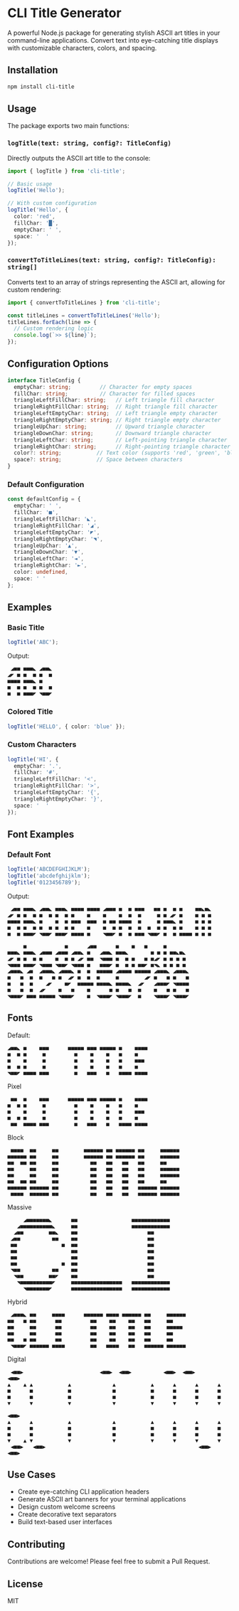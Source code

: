 # CLI Title Generator

A powerful Node.js package for generating stylish ASCII art titles in your command-line applications. Convert text into eye-catching title displays with customizable characters, colors, and spacing.

## Installation

```bash
npm install cli-title
```

## Usage

The package exports two main functions:

### `logTitle(text: string, config?: TitleConfig)`

Directly outputs the ASCII art title to the console:

```typescript
import { logTitle } from 'cli-title';

// Basic usage
logTitle('Hello');

// With custom configuration
logTitle('Hello', {
  color: 'red',
  fillChar: '█',
  emptyChar: ' ',
  space: '  '
});
```

### `convertToTitleLines(text: string, config?: TitleConfig): string[]`

Converts text to an array of strings representing the ASCII art, allowing for custom rendering:

```typescript
import { convertToTitleLines } from 'cli-title';

const titleLines = convertToTitleLines('Hello');
titleLines.forEach(line => {
  // Custom rendering logic
  console.log(`>> ${line}`);
});
```

## Configuration Options

```typescript
interface TitleConfig {
  emptyChar: string;         // Character for empty spaces
  fillChar: string;          // Character for filled spaces
  triangleLeftFillChar: string;   // Left triangle fill character
  triangleRightFillChar: string;  // Right triangle fill character
  triangleLeftEmptyChar: string;  // Left triangle empty character
  triangleRightEmptyChar: string; // Right triangle empty character
  triangleUpChar: string;         // Upward triangle character
  triangleDownChar: string;       // Downward triangle character
  triangleLeftChar: string;       // Left-pointing triangle character
  triangleRightChar: string;      // Right-pointing triangle character
  color?: string;           // Text color (supports 'red', 'green', 'blue', etc.)
  space?: string;           // Space between characters
}
```

### Default Configuration

```typescript
const defaultConfig = {
  emptyChar: ' ',
  fillChar: '■',
  triangleLeftFillChar: '◣',
  triangleRightFillChar: '◢',
  triangleLeftEmptyChar: '◤',
  triangleRightEmptyChar: '◥',
  triangleUpChar: '▲',
  triangleDownChar: '▼',
  triangleLeftChar: '◄',
  triangleRightChar: '►',
  color: undefined,
  space: ' '
};
```

## Examples

### Basic Title

```typescript
logTitle('ABC');
```

Output:
```
 ◢■■ ■■■◣ ◢■■◣
◢◤ ■ ■  ■ ■  ■
■■■■ ■■■◣ ■
■  ■ ■  ■ ■  ■
■  ■ ■■■◤ ◥■■◤
```

### Colored Title

```typescript
logTitle('HELLO', { color: 'blue' });
```

### Custom Characters

```typescript
logTitle('HI', {
  emptyChar: '.',
  fillChar: '#',
  triangleLeftFillChar: '<',
  triangleRightFillChar: '>',
  triangleLeftEmptyChar: '{',
  triangleRightEmptyChar: '}',
  space: '  '
});
```

## Font Examples

### Default Font

```typescript
logTitle('ABCDEFGHIJKLM');
logTitle('abcdefghijklm');
logTitle('0123456789');
```

Output:
```
 ◢■■ ■■■◣ ◢■■◣ ■■■◣ ■■■■ ■■■■ ◢■■■ ■  ■ ■■■   ■■ ■  ■ ■    ■■◣■◣
◢◤ ■ ■  ■ ■  ■ ■  ■ ■    ■    ■    ■  ■  ■     ■ ■ ◢◤ ■    ■ ■ ■
■■■■ ■■■◣ ■    ■  ■ ■■■  ■■■  ■ ■■ ■■■■  ■     ■ ■■■◣ ■    ■ ■ ■
■  ■ ■  ■ ■  ■ ■  ■ ■    ■    ■  ■ ■  ■  ■  ■  ■ ■  ■ ■    ■ ■ ■
■  ■ ■■■◤ ◥■■◤ ■■■◤ ■■■■ ■    ◥■■◤ ■  ■ ■■■ ◥■■◤ ■  ■ ■■■■ ■ ■ ■

     ■            ■      ◢■■      ■    ■   ■     ■
■■■◣ ■■■◣ ◢■■■ ◢■■■ ◢■■◣ ■   ◢■■◣ ■■■◣       ■ ■ ■ ■■◣■◣
◢◤ ■ ■  ■ ■    ■  ■ ■ ◢◤ ■■  ◥■■■ ■  ■ ■   ■ ■◢◤ ■ ■ ■ ■
◥■■■ ■■■◤ ◥■■■ ◥■■◤ ◥■■■ ■   ■■■◤ ■  ■ ■ ■■◤ ■◥◣ ■ ■ ■ ■
◢■■■◣ ◢■  ◢■■■◣ ◢■■■◣ ■  ■  ■■■■■ ◢■■■■ ■■■■■ ◢■■■◣ ◢■■■◣
■   ■  ■  ■   ■ ■  ◢◤ ■  ■  ■     ■        ◢◤ ■   ■ ■   ■
■   ■  ■    ◢◤    ■◤  ■■■■■ ■■■■◣ ■■■■◣  ◢◤   ◢■■■◤ ◥■■■■
■   ■  ■  ◢◤    ■   ■    ■      ■ ■   ■  ■    ■   ■ ■   ■
◥■■■◤ ■■■ ■■■■■ ◥■■■◤    ■  ◥■■■◤ ◥■■■◤  ■    ◥■■■◤ ◥■■■◤
```

## Fonts

Default:
```
◢■■◣ ■    ■■■      ■■■■■ ■■■ ■■■■■ ■    ■■■■
■  ■ ■     ■         ■    ■    ■   ■    ■
■    ■     ■         ■    ■    ■   ■    ■■■
■  ■ ■     ■         ■    ■    ■   ■    ■
◥■■◤ ■■■■ ■■■        ■   ■■■   ■   ■■■■ ■■■■
```

Pixel
```
 ■■  ■    ■■■      ■■■■■ ■■■ ■■■■■ ■    ■■■■
■  ■ ■     ■         ■    ■    ■   ■    ■
■    ■     ■         ■    ■    ■   ■    ■■■
■  ■ ■     ■         ■    ■    ■   ■    ■
 ■■  ■■■■ ■■■        ■   ■■■   ■   ■■■■ ■■■■
```
Block
```
 ■■■■  ■■     ■■        ■■■■■■ ■■ ■■■■■■ ■■     ■■■■■■
■■■■■■ ■■     ■■        ■■■■■■ ■■ ■■■■■■ ■■     ■■■■■■
■■  ■■ ■■     ■■          ■■   ■■   ■■   ■■     ■■
■■     ■■     ■■          ■■   ■■   ■■   ■■     ■■■■■■
■■     ■■     ■■          ■■   ■■   ■■   ■■     ■■■■■■
■■  ■■ ■■     ■■          ■■   ■■   ■■   ■■     ■■
■■■■■■ ■■■■■■ ■■          ■■   ■■   ■■   ■■■■■■ ■■■■■■
 ■■■■  ■■■■■■ ■■          ■■   ■■   ■■   ■■■■■■ ■■■■■■
```
Massive
```
     ◢■■■■■■■◣      ■■                 ■■■■■■■■■■■■
   ◢■■■■■■■■■■◣     ■■                 ■■■■■■■■■■■■
  ◢■■        ■■◣    ■■                      ■■
 ◢■■          ■■    ■■                      ■■
 ■■              ■  ■■                      ■■
 ■■                 ■■                      ■■
 ■■                 ■■                      ■■
 ■■              ■  ■■                      ■■
 ◥■■          ■■    ■■                      ■■
  ◥■■        ■■◤    ■■                      ■■
   ◥■■■■■■■■■■◤     ■■■■■■■■■■■■■■■■   ■■■■■■■■■■■■
     ◥■■■■■■■◤      ■■■■■■■■■■■■■■■■   ■■■■■■■■■■■■
```
Hybrid
```
 ◢■■■◣ ■■     ■■■■      ■■■■■■ ■■■■ ■■■■■■ ■■     ■■■■■■
■■   ■ ■■      ■■         ■■    ■■    ■■   ■■     ■■
■■     ■■      ■■         ■■    ■■    ■■   ■■     ■■■■■
■■     ■■      ■■         ■■    ■■    ■■   ■■     ■■
■■   ■ ■■      ■■         ■■    ■■    ■■   ■■     ■■
 ◥■■■◤ ■■■■■■ ■■■■        ■■   ■■■■   ■■   ■■■■■■ ■■■■■■
```
Digital
```
 ◀■■▶                        ◀■■▶  ◀■■▶          ◀■■▶  ◀■■▶          ◀■■▶
▲    ▲ ▲           ▲             ▲           ▲      ▲      ▲      ▲
■      ■           ■             ■           ■      ■      ■      ■
■      ■           ■             ■           ■      ■      ■      ■
▼      ▼           ▼             ▼           ▼      ▼      ▼      ▼
                                                                   ◀■■▶
▲      ▲           ▲             ▲           ▲      ▲      ▲      ▲
■      ■           ■             ■           ■      ■      ■      ■
■      ■           ■             ■           ■      ■      ■      ■
▼    ▲ ▼           ▼             ▼           ▼      ▼      ▼      ▼
 ◀■■▶   ◀■■▶                                                ◀■■▶   ◀■■▶
```



## Use Cases

- Create eye-catching CLI application headers
- Generate ASCII art banners for your terminal applications
- Design custom welcome screens
- Create decorative text separators
- Build text-based user interfaces

## Contributing

Contributions are welcome! Please feel free to submit a Pull Request.

## License

MIT
